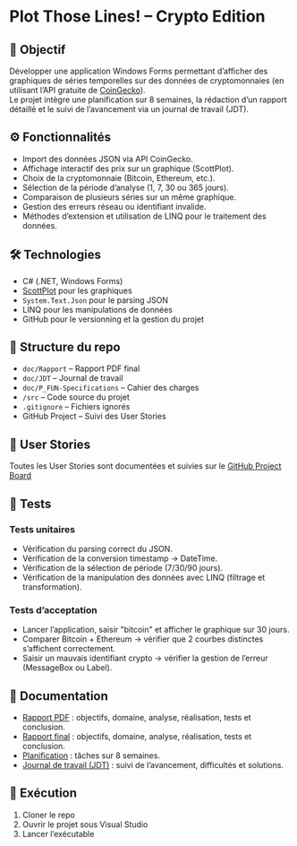 # Plot Those Lines! – Crypto Edition

## 🎯 Objectif

Développer une application Windows Forms permettant d’afficher des graphiques
de séries temporelles sur des données de cryptomonnaies
(en utilisant l’API gratuite de [CoinGecko](https://www.coingecko.com/en/api)).  
Le projet intègre une planification sur 8 semaines, la rédaction d’un rapport détaillé
et le suivi de l’avancement via un journal de travail (JDT).

## ⚙️ Fonctionnalités

- Import des données JSON via API CoinGecko.
- Affichage interactif des prix sur un graphique (ScottPlot).
- Choix de la cryptomonnaie (Bitcoin, Ethereum, etc.).
- Sélection de la période d’analyse (1, 7, 30 ou 365 jours).
- Comparaison de plusieurs séries sur un même graphique.
- Gestion des erreurs réseau ou identifiant invalide.
- Méthodes d’extension et utilisation de LINQ pour le traitement des données.

## 🛠️ Technologies

- C# (.NET, Windows Forms)
- [ScottPlot](https://scottplot.net/) pour les graphiques
- `System.Text.Json` pour le parsing JSON
- LINQ pour les manipulations de données
- GitHub pour le versionning et la gestion du projet

## 📂 Structure du repo

- `doc/Rapport` – Rapport PDF final
- `doc/JDT` – Journal de travail
- `doc/P_FUN-Specifications` – Cahier des charges
- `/src` – Code source du projet
- `.gitignore` – Fichiers ignorés
- GitHub Project – Suivi des User Stories

## 📑 User Stories

Toutes les User Stories sont documentées et suivies sur le [GitHub Project Board](https://github.com/users/Josefnademo/projects/5)

## 🧪 Tests

### Tests unitaires

- Vérification du parsing correct du JSON.
- Vérification de la conversion timestamp → DateTime.
- Vérification de la sélection de période (7/30/90 jours).
- Vérification de la manipulation des données avec LINQ (filtrage et transformation).

### Tests d’acceptation

- Lancer l’application, saisir "bitcoin" et afficher le graphique sur 30 jours.
- Comparer Bitcoin + Ethereum → vérifier que 2 courbes distinctes s’affichent correctement.
- Saisir un mauvais identifiant crypto → vérifier la gestion de l’erreur (MessageBox ou Label).

## 📝 Documentation
- [Rapport PDF]() : objectifs, domaine, analyse, réalisation, tests et conclusion.
- [Rapport final](https://github.com/Josefnademo/Plot_those_lines/blob/main/doc/Rapport.md) : objectifs, domaine, analyse, réalisation, tests et conclusion.
- [Planification](https://github.com/Josefnademo/Plot_those_lines/blob/main/doc/Planification.md) : tâches sur 8 semaines.
- [Journal de travail (JDT)](https://github.com/Josefnademo/Plot_those_lines/blob/main/doc/Journal-de-Travail_NademoYosef.xlsx) : suivi de l’avancement, difficultés et solutions.

## 🚀 Exécution

1. Cloner le repo
2. Ouvrir le projet sous Visual Studio
3. Lancer l’exécutable
